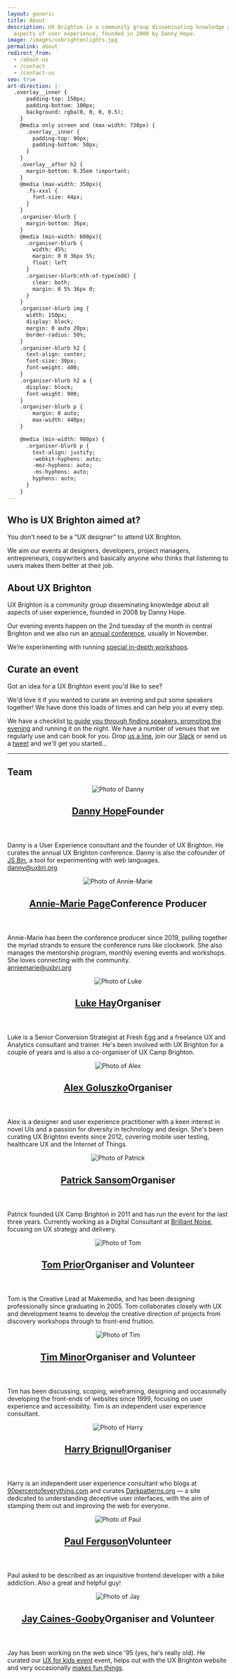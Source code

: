 ```yaml
---
layout: generic
title: About
description: UX Brighton is a community group disseminating knowledge about all
  aspects of user experience, founded in 2008 by Danny Hope.
image: /images/uxbrightonlights.jpg
permalink: about
redirect_from:
  - /about-us
  - /contact
  - /contact-us
seo: true
art-direction: |-
  .overlay__inner {
      padding-top: 150px;
      padding-bottom: 100px;
      background: rgba(0, 0, 0, 0.5);
    }
    @media only screen and (max-width: 730px) {
      .overlay__inner {
        padding-top: 90px;
        padding-bottom: 50px;
      }
    }
    .overlay__after h2 {
      margin-bottom: 0.35em !important;
    }
    @media (max-width: 350px){
      .fs-xxxl {
        font-size: 44px;
      }
    }
    .organiser-blurb {
      margin-bottom: 36px;
    }
    @media (min-width: 600px){
      .organiser-blurb {
        width: 45%;
        margin: 0 0 36px 5%;
        float: left
      }
      .organiser-blurb:nth-of-type(odd) {
        clear: both;
        margin: 0 5% 36px 0;
      }
    }
    .organiser-blurb img {
      width: 150px;
      display: block;
      margin: 0 auto 20px;
      border-radius: 50%;
    }
    .organiser-blurb h2 {
      text-align: center;
      font-size: 30px;
      font-weight: 400;
    }
    .organiser-blurb h2 a {
      display: block;
      font-weight: 900;
    }
    .organiser-blurb p {
        margin: 0 auto;
        max-width: 440px;
    }

    @media (min-width: 980px) {
      .organiser-blurb p {
        text-align: justify;
        -webkit-hyphens: auto;
        -moz-hyphens: auto;
        -ms-hyphens: auto;
        hyphens: auto;
      }
    }
---
```

<div class="event-detail">
  <div class="row mt0">
    <div class="u2of3-over-m gutter-right left-over-m">
      <h2 class="h1">Who is UX Brighton aimed at?</h2>
      <p class="standfirst">You don’t need to be a “UX designer” to attend UX Brighton.</p>
      <p>We aim our events at designers, developers, project managers, entrepreneurs, copywriters and basically anyone who thinks that listening to users makes them better at their job.</p>
      <h2 class="h1 mt4">About UX Brighton</h2>
      <p class="standfirst">UX Brighton is a community group disseminating knowledge about all aspects of user experience, founded in 2008 by Danny Hope.</p>
      <p>Our evening events happen on the 2nd tuesday of the month in central Brighton and we also run an <a href="/">annual conference</a>, usually in November.</p>
      <p>We’re experimenting with running <a href="/2018/top-tasks-workshop-with-gerry-mcgovern">special in-depth workshops</a>.</p>
    </div>
    <div class="u1of3-over-m gutter-left left-over-m">
      <h2 id="curate">Curate an event</h2>
      <p class="standfirst">Got an idea for a UX Brighton event you'd like to see?</p>
      <p>We'd love it if you wanted to curate an evening and put some speakers together! We have done this loads of times and can help you at every step.</p>
      <p>We have a checklist <a href="https://docs.google.com/document/d/1YOR97eyhMgL8EZswrOtx5nR6ye0JpZoX_-1GfAjLVlE/">to guide you through finding speakers, promoting the evening</a> and running it on the night. We have a number of venues that we regularly use and can book for you. Drop <a href="mailto:anniemarie@uxbri.org">us a line</a>, join our <a href="https://slack.uxbrighton.org.uk">Slack</a> or send us a <a href="https://twitter.com/uxbri">tweet</a> and we'll get you started…</p>
    </div>
  </div>
  <hr class="mv5 clearfix">
  <h2 class="h1">Team</h2>
  <div class="content-main-about clearfix">
    <article class="organiser-blurb" id="danny">
      <header>
        <img alt="Photo of Danny" src="/images/team/danny.jpg">
        <h2><a href="https://twitter.com/yandle">Danny Hope</a>Founder</h2>
      </header>
      <p>Danny is a User Experience consultant and the founder of UX Brighton. He curates the annual UX Brighton conference. Danny is also the cofounder of <a href="http://jsbin.com">JS Bin</a>, a tool for experimenting with web languages. <br><a href="mailto:danny@uxbri.org">danny@uxbri.org</a></p>
    </article>
    <article class="organiser-blurb" id="amp">
      <header>
        <img alt="Photo of Annie-Marie" src="/images/team/annie-marie.jpg">
        <h2><a href="https://www.linkedin.com/in/a-mpage/">Annie-Marie Page</a>Conference Producer</h2>
      </header>
      <p>Annie-Marie has been the conference producer since 2019, pulling together the myriad strands to ensure the conference runs like clockwork. She also manages the mentorship program, monthly evening events and workshops. She loves connecting with the community. <br><a href="mailto:anniemarie@uxbri.org">anniemarie@uxbri.org</a></p>
    </article>
    <article class="organiser-blurb" id="luke">
      <header>
        <img alt="Photo of Luke" src="/images/team/luke.jpg">
        <h2><a href="https://www.twitter.com/hayluke">Luke Hay</a>Organiser</h2>
      </header>
      <p>Luke is a Senior Conversion Strategist at Fresh Egg and a freelance UX and Analytics consultant and trainer. He's been involved with UX Brighton for a couple of years and is also a co-organiser of UX Camp Brighton.</p>
    </article>
    <article class="organiser-blurb" id="alex">
      <header>
        <img alt="Photo of Alex" src="/images/team/alex.jpg">
        <h2><a href="https://www.twitter.com/alexandtheweb">Alex Goluszko</a>Organiser</h2>
      </header>
      <p>Alex is a designer and user experience practitioner with a keen interest in novel UIs and a passion for diversity in technology and design. She's been curating UX Brighton events since 2012, covering mobile user testing, healthcare UX and the Internet of Things.</p>
    </article>
    <article class="organiser-blurb" id="patrick">
      <header>
        <img alt="Photo of Patrick" src="/images/team/patrick.jpg">
        <h2><a href="https://twitter.com/Patrick_Sansom">Patrick Sansom</a>Organiser</h2>
      </header>
      <p>Patrick founded UX Camp Brighton in 2011 and has run the event for the last three years. Currently working as a Digital Consultant at <a href="http://brilliantnoise.com/">Brilliant Noise</a>, focusing on UX strategy and delivery.</p>
    </article>
    <article class="organiser-blurb" id="tom">
      <header>
        <img alt="Photo of Tom" src="/images/team/tom.jpg">
        <h2><a href="https://www.twitter.com/tomprior">Tom Prior</a>Organiser and Volunteer</h2>
      </header>
      <p>Tom is the Creative Lead at Makemedia, and has been designing professionally since graduating in 2005. Tom collaborates closely with UX and development teams to develop the creative direction of projects from discovery workshops through to front-end fruition.</p>
    </article>
    <article class="organiser-blurb" id="tim">
      <header>
        <img alt="Photo of Tim" src="/images/team/tim.jpg">
        <h2><a href="https://www.twitter.com/timminor">Tim Minor</a>Organiser and Volunteer</h2>
      </header>
      <p>Tim has been discussing, scoping, wireframing, designing and occasionally developing the front-ends of websites since 1999, focusing on user experience and accessibility. Tim is an independent user experience consultant.</p>
    </article>
    <article class="organiser-blurb" id="harry">
      <header>
        <img alt="Photo of Harry" src="/images/team/harry.png">
        <h2><a href="https://www.twitter.com/harrybr">Harry Brignull</a>Organiser</h2>
      </header>
      <p>Harry is an independent user experience consultant who blogs at <a href="https://90percentofeverything.com/">90percentofeverything.com</a> and curates <a href="https://www.deceptive.design/">Darkpatterns.org</a> — a site dedicated to understanding deceptive user interfaces, with the aim of stamping them out and improving the web for everyone.</p>
    </article>
    <article class="organiser-blurb" id="paul">
      <header>
        <img alt="Photo of Paul" src="/images/team/paul.jpg">
        <h2><a href="https://www.twitter.com/paullferguson">Paul Ferguson</a>Volunteer</h2>
      </header>
      <p>Paul asked to be described as an inquisitive frontend developer with a bike addiction. Also a great and helpful guy!</p>
    </article>
    <article class="organiser-blurb" id="jay">
      <header>
        <img alt="Photo of Jay" src="/images/team/jay-caines-gooby.jpeg">
        <h2><a href="https://www.twitter.com/jaygooby">Jay Caines-Gooby</a>Organiser and Volunteer</h2>
      </header>
      <p>Jay has been working on the web since '95 (yes, he's really old). He curated our <a href="https://uxbrighton.org.uk/UX-for-kids/">UX for kids event</a> event, helps out with the UX Brighton website and very occasionally <a href="https://vimeo.com/11753010">makes fun things</a>.</p>
    </article>
  </div>
  <!-- content-main-about -->
</div>
